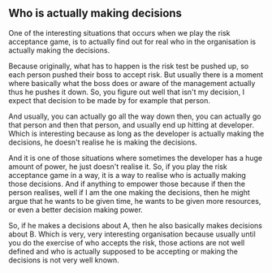 ## Who is actually making decisions

One of the interesting situations that occurs when we play the risk acceptance game, is to actually find out for real who in the organisation is actually making the decisions.

Because originally, what has to happen is the risk test be pushed up, so each person pushed their boss to accept risk. But usually there is a moment where basically what the boss does or aware of the management actually thus he pushes it down. So, you figure out well that isn't my decision, I expect that decision to be made by for example that person.

And usually, you can actually go all the way down then, you can actually go that person and then that person, and usually end up hitting at developer. Which is interesting because as long as the developer is actually making the decisions, he doesn't realise he is making the decisions.

And it is one of those situations where sometimes the developer has a huge amount of power, he just doesn't realise it. So, if you play the risk acceptance game in a way, it is a way to realise who is actually making those decisions. And if anything to empower those because if then the person realises, well if I am the one making the decisions, then he might argue that he wants to be given time, he wants to be given more resources, or even a better decision making power.

So, if he makes a decisions about A, then he also basically makes decisions about B. Which is very, very interesting organisation because usually until you do the exercise of who accepts the risk, those actions are not well defined and who is actually supposed to be accepting or making the decisions is not very well known.
